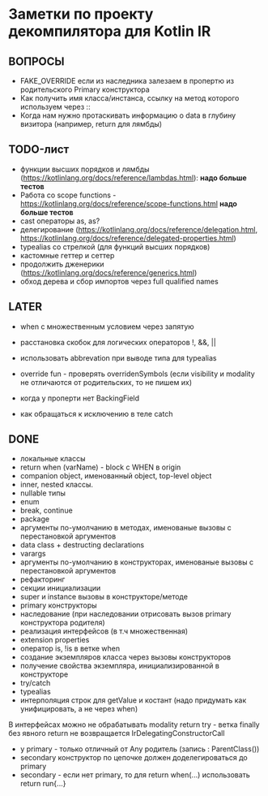   # Заметки по проекту декомпилятора для Kotlin IR

## ВОПРОСЫ

- FAKE_OVERRIDE если из наследника залезаем в пропертю из родительского Primary конструктора
- Как получить имя класса/инстанса, ссылку на метод которого используем через ::
- Когда нам нужно протаскивать информацию о data в глубину визитора (например, return для лямбды)

## TODO-лист

- функции высших порядков и лямбды (https://kotlinlang.org/docs/reference/lambdas.html): **надо больше тестов**
- Работа со scope functions - https://kotlinlang.org/docs/reference/scope-functions.html **надо больше тестов**
- cast операторы as, as?
- делегирование (https://kotlinlang.org/docs/reference/delegation.html, https://kotlinlang.org/docs/reference/delegated-properties.html)
- typealias со стрелкой (для функций высших порядков)
- кастомные геттер и сеттер
- продолжить дженерики (https://kotlinlang.org/docs/reference/generics.html)
- обход дерева и сбор импортов через full qualified names

## LATER

- when с множественным условием через запятую

- расстановка скобок для логических операторов !, &&, ||
- использовать abbrevation при выводе типа для typealias
- override fun - проверять overridenSymbols (если visibility и modality не отличаются от родительских, то не пишем их)
- когда у проперти нет BackingField
- как обращаться к исключению в теле catch

## DONE



- локальные классы
- return when (varName) - block с WHEN в origin
- companion object, именованный object, top-level object
- inner, nested классы.
- nullable типы
- enum
- break, continue
- package
- аргументы по-умолчанию в методах, именованые вызовы с перестановкой аргументов
- data class + destructing declarations
- varargs
- аргументы по-умолчанию в конструкторах, именованые вызовы с перестановкой аргументов
- рефакторинг
- секции инициализации
- super и instance вызовы в конструкторе/методе
- primary конструкторы
- наследование (при наследовании отрисовать вызов primary конструктора родителя)
- реализация интерфейсов (в т.ч множественная)
- extension properties
- оператор is, !is в ветке when
- создание экземпляров класса через вызовы конструкторов
- получение свойства экземпляра, инициализированной в конструкторе
- try/catch
- typealias
- интерполяция строк для getValue и костант (надо придумать как унифицировать, а не через when)


В интерфейсах можно не обрабатывать modality
return try - ветка finally без явного return не возвращается 
IrDelegatingConstructorCall 
  - у primary - только отличный от Any родитель (запись : ParentClass())
  - secondary конструктор по цепочке должен доделегироваться до primary
  - secondary - если нет primary, то 
для return when(...) использовать return run{...}
